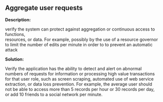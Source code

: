 
Aggregate user requests
-------

**Description:**

verify the system can protect against aggregation or continuous access to functions,  
resources, or data. For example, possibly by the use of a resource governor to limit the 
number of edits per minute in order to to prevent an automatic attack


**Solution:**

Verify the application has the ability to detect and alert on abnormal numbers of requests 
for information or processing high value transactions for that user role, such as screen 
scraping, automated use of web service extraction, or data loss prevention. For example, 
the average user should not be able to access more than 5 records per hour or 30 records 
per day, or add 10 friends to a social network per minute.


	